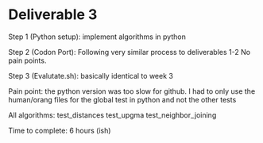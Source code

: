 # Deliverable 3


Step 1 (Python setup):
   implement algorithms in python

Step 2 (Codon Port):
   Following very similar process to deliverables 1-2
   No pain points.

Step 3 (Evalutate.sh):
   basically identical to week 3

Pain point:
   the python version was too slow for github. I had to only use the human/orang files for the global test in python and not the other tests

All algorithms:
test_distances
test_upgma
test_neighbor_joining

Time to complete: 6 hours (ish)